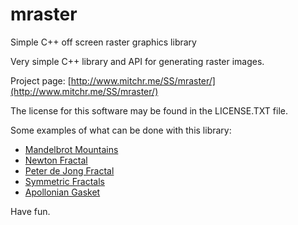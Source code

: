 # mraster
Simple C++ off screen raster graphics library

Very simple C++ library and API for generating raster images.

Project page: [http://www.mitchr.me/SS/mraster/](http://www.mitchr.me/SS/mraster/)

The license for this software may be found in the LICENSE.TXT file.

Some examples of what can be done with this library:

* [Mandelbrot Mountains](http://www.mitchr.me/SS/mandelbrot/index.html)
* [Newton Fractal](http://www.mitchr.me/SS/newton/index.html)
* [Peter de Jong Fractal](http://www.mitchr.me/SS/swirl/index.html)
* [Symmetric Fractals](http://www.mitchr.me/SS/sic/index.html)
* [Apollonian Gasket](https://www.mitchr.me/SS/AGasket/index.html)

Have fun.
